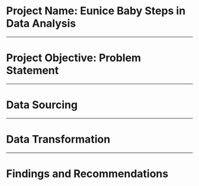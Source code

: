 # Project Name: Eunice Baby Steps in Data Analysis

-----
# Project Objective: Problem Statement

----
# Data Sourcing 


----
# Data Transformation

----
# Findings and Recommendations
